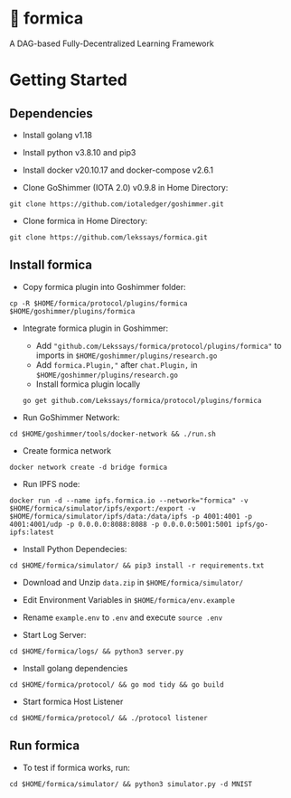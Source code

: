 # :ant: formica
A DAG-based Fully-Decentralized Learning Framework


# Getting Started
## Dependencies
- Install golang v1.18

- Install python v3.8.10 and pip3

- Install docker v20.10.17 and docker-compose v2.6.1

- Clone GoShimmer (IOTA 2.0) v0.9.8 in Home Directory: 

```
git clone https://github.com/iotaledger/goshimmer.git
```

- Clone formica in Home Directory: 

```
git clone https://github.com/lekssays/formica.git
```

## Install formica
- Copy formica plugin into Goshimmer folder:

```
cp -R $HOME/formica/protocol/plugins/formica $HOME/goshimmer/plugins/formica
```

- Integrate formica plugin in Goshimmer:
    - Add `"github.com/Lekssays/formica/protocol/plugins/formica"` to imports in `$HOME/goshimmer/plugins/research.go`
    - Add `formica.Plugin,"` after 	`chat.Plugin,` in `$HOME/goshimmer/plugins/research.go`
    - Install formica plugin locally 
    ```
    go get github.com/Lekssays/formica/protocol/plugins/formica
    ```

- Run GoShimmer Network: 

```
cd $HOME/goshimmer/tools/docker-network && ./run.sh
```

- Create formica network 

```
docker network create -d bridge formica
```

- Run IPFS node: 

```
docker run -d --name ipfs.formica.io --network="formica" -v $HOME/formica/simulator/ipfs/export:/export -v $HOME/formica/simulator/ipfs/data:/data/ipfs -p 4001:4001 -p 4001:4001/udp -p 0.0.0.0:8088:8088 -p 0.0.0.0:5001:5001 ipfs/go-ipfs:latest
```

- Install Python Dependecies: 

```
cd $HOME/formica/simulator/ && pip3 install -r requirements.txt
```

- Download and Unzip `data.zip` in `$HOME/formica/simulator/`

- Edit Environment Variables in `$HOME/formica/env.example`

- Rename `example.env` to `.env` and execute `source .env`

- Start Log Server: 

```
cd $HOME/formica/logs/ && python3 server.py
```

- Install golang dependencies 

```
cd $HOME/formica/protocol/ && go mod tidy && go build
```

- Start formica Host Listener

```
cd $HOME/formica/protocol/ && ./protocol listener
```

## Run formica

- To test if formica works, run:

```
cd $HOME/formica/simulator/ && python3 simulator.py -d MNIST
```
